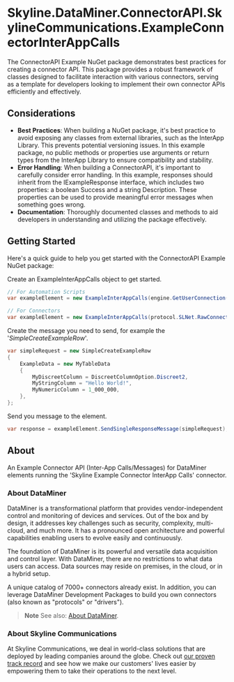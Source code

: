# Skyline.DataMiner.ConnectorAPI.SkylineCommunications.ExampleConnectorInterAppCalls

The ConnectorAPI Example NuGet package demonstrates best practices for creating a connector API. This package provides a robust framework of classes designed to facilitate interaction with various connectors, serving as a template for developers looking to implement their own connector APIs efficiently and effectively.

## Considerations
- **Best Practices**: When building a NuGet package, it's best practice to avoid exposing any classes from external libraries, such as the InterApp Library. This prevents potential versioning issues. In this example package, no public methods or properties use arguments or return types from the InterApp Library to ensure compatibility and stability.
- **Error Handling**: When building a ConnectorAPI, it's important to carefully consider error handling. In this example, responses should inherit from the IExampleResponse interface, which includes two properties: a boolean Success and a string Description. These properties can be used to provide meaningful error messages when something goes wrong.
- **Documentation**: Thoroughly documented classes and methods to aid developers in understanding and utilizing the package effectively.

## Getting Started
Here's a quick guide to help you get started with the ConnectorAPI Example NuGet package:


Create an ExampleInterAppCalls object to get started.
```csharp
// For Automation Scripts
var exampleElement = new ExampleInterAppCalls(engine.GetUserConnection(), agentId, elementId);

// For Connectors
var exampleElement = new ExampleInterAppCalls(protocol.SLNet.RawConnection, agentId, elementId);
```


Create the message you need to send, for example the '*SimpleCreateExampleRow*'.
```csharp
var simpleRequest = new SimpleCreateExampleRow
{
	ExampleData = new MyTableData
	{
		MyDiscreetColumn = DiscreetColumnOption.Discreet2,
		MyStringColumn = "Hello World!",
		MyNumericColumn = 1_000_000,
	},
};
```

Send you message to the element.
```csharp
var response = exampleElement.SendSingleResponseMessage(simpleRequest);
```


## About

An Example Connector API (Inter-App Calls/Messages) for DataMiner elements running the 'Skyline Example Connector InterApp Calls' connector.

### About DataMiner

DataMiner is a transformational platform that provides vendor-independent control and monitoring of devices and services. Out of the box and by design, it addresses key challenges such as security, complexity, multi-cloud, and much more. It has a pronounced open architecture and powerful capabilities enabling users to evolve easily and continuously.

The foundation of DataMiner is its powerful and versatile data acquisition and control layer. With DataMiner, there are no restrictions to what data users can access. Data sources may reside on premises, in the cloud, or in a hybrid setup.

A unique catalog of 7000+ connectors already exist. In addition, you can leverage DataMiner Development Packages to build you own connectors (also known as "protocols" or "drivers").

> **Note**
> See also: [About DataMiner](https://aka.dataminer.services/about-dataminer).

### About Skyline Communications

At Skyline Communications, we deal in world-class solutions that are deployed by leading companies around the globe. Check out [our proven track record](https://aka.dataminer.services/about-skyline) and see how we make our customers' lives easier by empowering them to take their operations to the next level.

<!-- Uncomment below and add more info to provide more information about how to use this package. -->
<!-- ## Getting Started -->
